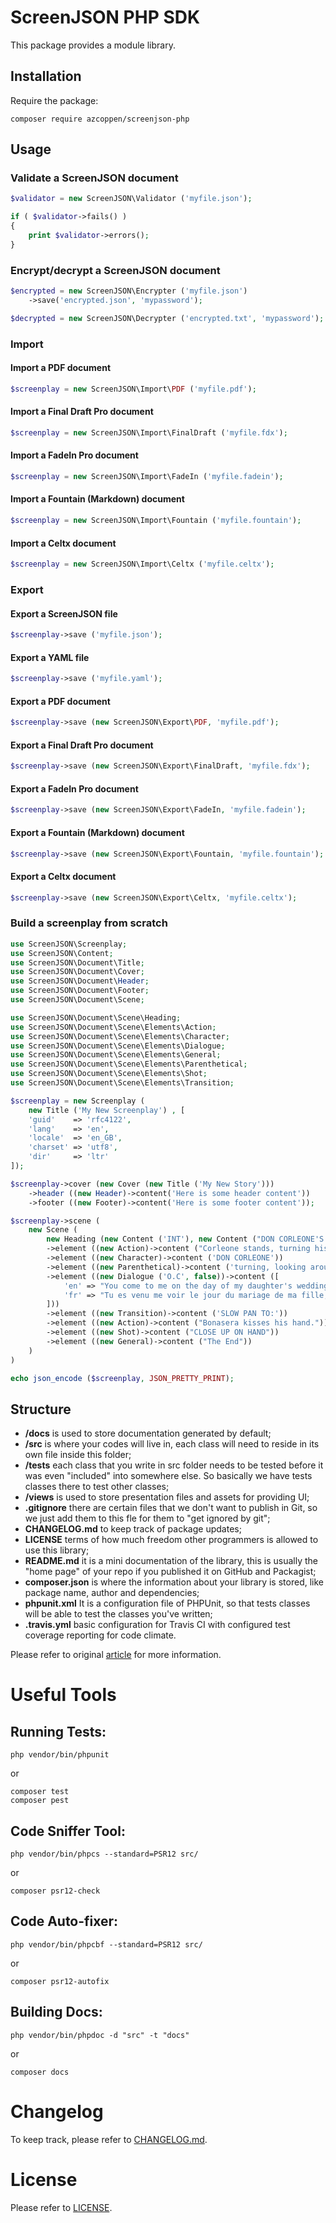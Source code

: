 # ScreenJSON PHP SDK

This package provides a module library.

## Installation

Require the package:


    composer require azcoppen/screenjson-php

## Usage

### Validate a ScreenJSON document

```php
$validator = new ScreenJSON\Validator ('myfile.json');

if ( $validator->fails() )
{
    print $validator->errors();
}
```

### Encrypt/decrypt a ScreenJSON document

```php
$encrypted = new ScreenJSON\Encrypter ('myfile.json')
    ->save('encrypted.json', 'mypassword');

$decrypted = new ScreenJSON\Decrypter ('encrypted.txt', 'mypassword');
```

### Import

#### Import a PDF document

```php
$screenplay = new ScreenJSON\Import\PDF ('myfile.pdf');
```

#### Import a Final Draft Pro document

```php
$screenplay = new ScreenJSON\Import\FinalDraft ('myfile.fdx');
```

#### Import a FadeIn Pro document

```php
$screenplay = new ScreenJSON\Import\FadeIn ('myfile.fadein');
```

#### Import a Fountain (Markdown) document

```php
$screenplay = new ScreenJSON\Import\Fountain ('myfile.fountain');
```

#### Import a Celtx document

```php
$screenplay = new ScreenJSON\Import\Celtx ('myfile.celtx');
```

### Export

#### Export a ScreenJSON file

```php
$screenplay->save ('myfile.json');
```

#### Export a YAML file

```php
$screenplay->save ('myfile.yaml');
```

#### Export a PDF document

```php
$screenplay->save (new ScreenJSON\Export\PDF, 'myfile.pdf');
```

#### Export a Final Draft Pro document

```php
$screenplay->save (new ScreenJSON\Export\FinalDraft, 'myfile.fdx');
```

#### Export a FadeIn Pro document

```php
$screenplay->save (new ScreenJSON\Export\FadeIn, 'myfile.fadein');
```

#### Export a Fountain (Markdown) document

```php
$screenplay->save (new ScreenJSON\Export\Fountain, 'myfile.fountain');
```

#### Export a Celtx document

```php
$screenplay->save (new ScreenJSON\Export\Celtx, 'myfile.celtx');
```

### Build a screenplay from scratch

```php
use ScreenJSON\Screenplay;
use ScreenJSON\Content;
use ScreenJSON\Document\Title;
use ScreenJSON\Document\Cover;
use ScreenJSON\Document\Header;
use ScreenJSON\Document\Footer;
use ScreenJSON\Document\Scene;

use ScreenJSON\Document\Scene\Heading;
use ScreenJSON\Document\Scene\Elements\Action;
use ScreenJSON\Document\Scene\Elements\Character;
use ScreenJSON\Document\Scene\Elements\Dialogue;
use ScreenJSON\Document\Scene\Elements\General;
use ScreenJSON\Document\Scene\Elements\Parenthetical;
use ScreenJSON\Document\Scene\Elements\Shot;
use ScreenJSON\Document\Scene\Elements\Transition;

$screenplay = new Screenplay (
    new Title ('My New Screenplay') , [
    'guid'    => 'rfc4122',
    'lang'    => 'en',
    'locale'  => 'en_GB',
    'charset' => 'utf8',
    'dir'     => 'ltr'
]);

$screenplay->cover (new Cover (new Title ('My New Story')))
    ->header ((new Header)->content('Here is some header content'))
    ->footer ((new Footer)->content('Here is some footer content'));

$screenplay->scene (
    new Scene (
        new Heading (new Content ('INT'), new Content ("DON CORLEONE'S HOME OFFICE"), new Content ('DAY'), 1, 8),
        ->element ((new Action)->content ("Corleone stands, turning his back toward Bonasera."))
        ->element ((new Character)->content ('DON CORLEONE'))
        ->element ((new Parenthetical)->content ('turning, looking around'))
        ->element ((new Dialogue ('O.C', false))->content ([
            'en' => "You come to me on the day of my daughter's wedding, and ask me to do a murder.",
            'fr' => "Tu es venu me voir le jour du mariage de ma fille, et tu m'as demandé de commettre un meurtre.",
        ]))
        ->element ((new Transition)->content ('SLOW PAN TO:'))
        ->element ((new Action)->content ("Bonasera kisses his hand."))
        ->element ((new Shot)->content ("CLOSE UP ON HAND"))
        ->element ((new General)->content ("The End"))
    )
)

echo json_encode ($screenplay, JSON_PRETTY_PRINT);
```

    
## Structure

* **/docs** is used to store documentation generated by default;
* **/src** is where your codes will live in, each class will need to reside in its own file inside this folder;
* **/tests** each class that you write in src folder needs to be tested before it was even "included" into somewhere else. So basically we have tests classes there to test other classes;
* **/views** is used to store presentation files and assets for providing UI;
* **.gitignore** there are certain files that we don't want to publish in Git, so we just add them to this fle for them to "get ignored by git";
* **CHANGELOG.md** to keep track of package updates;
* **LICENSE** terms of how much freedom other programmers is allowed to use this library;
* **README.md** it is a mini documentation of the library, this is usually the "home page" of your repo if you published it on GitHub and Packagist;
* **composer.json** is where the information about your library is stored, like package name, author and dependencies;
* **phpunit.xml** It is a configuration file of PHPUnit, so that tests classes will be able to test the classes you've written;
* **.travis.yml** basic configuration for Travis CI with configured test coverage reporting for code climate.

Please refer to original [article](http://www.darwinbiler.com/creating-composer-package-library/) for more information.

Useful Tools
============

Running Tests:
--------

    php vendor/bin/phpunit
 
 or 
 
    composer test
    composer pest

Code Sniffer Tool:
------------------

    php vendor/bin/phpcs --standard=PSR12 src/
 
 or
 
    composer psr12-check

Code Auto-fixer:
----------------

    php vendor/bin/phpcbf --standard=PSR12 src/ 
    
 or
 
    composer psr12-autofix
 
 
Building Docs:
--------

    php vendor/bin/phpdoc -d "src" -t "docs"
 
 or 
 
    composer docs

Changelog
=========

To keep track, please refer to [CHANGELOG.md](https://github.com/alexc-hollywood/screenjson-php/blob/master/CHANGELOG.md).

License
=======

Please refer to [LICENSE](https://github.com/alexc-hollywood/screenjson-php/blob/master/LICENSE).
